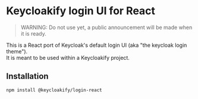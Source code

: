 # Keycloakify login UI for React

> WARNING: Do not use yet, a public announcement will be made when it is ready.

This is a React port of Keycloak's default login UI (aka "the keycloak login theme").  
It is meant to be used within a Keycloakify project.

## Installation

```bash
npm install @keycloakify/login-react
```
